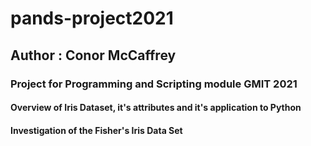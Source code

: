 # pands-project2021
## Author : Conor McCaffrey
### Project for Programming and Scripting module GMIT 2021

#### Overview of Iris Dataset, it's attributes and it's application to Python

#### Investigation of the Fisher's Iris Data Set